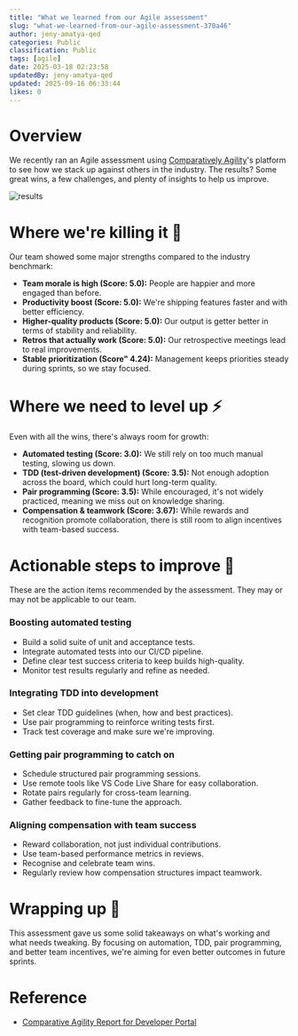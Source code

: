 ```yaml
---
title: "What we learned from our Agile assessment"
slug: "what-we-learned-from-our-agile-assessment-370a46"
author: jeny-amatya-qed
categories: Public
classification: Public
tags: [agile]
date: 2025-03-18 02:23:58 
updatedBy: jeny-amatya-qed
updated: 2025-09-16 06:33:44 
likes: 0
---
```


# Overview
We recently ran an Agile assessment using [Comparatively Agility](https://www.comparativeagility.com/)'s platform to see how we stack up against others in the industry. The results? Some great wins, a few challenges, and plenty of insights to help us improve.

![results](https://sadevportal3.blob.core.windows.net/root/dp-ca-insights.png)

# Where we're killing it 🎉
Our team showed some major strengths compared to the industry benchmark:
- **Team morale is high (Score: 5.0):** People are happier and more engaged than before.
- **Productivity boost (Score: 5.0):** We're shipping features faster and with better efficiency.
- **Higher-quality products (Score: 5.0):** Our output is getter better in terms of stability and reliability.
- **Retros that actually work (Score: 5.0):** Our retrospective meetings lead to real improvements.
- **Stable prioritization (Score" 4.24):** Management keeps priorities steady during sprints, so we stay focused.

# Where we need to level up ⚡
Even with all the wins, there's always room for growth:
- **Automated testing (Score: 3.0):** We still rely on too much manual testing, slowing us down.
- **TDD (test-driven development) (Score: 3.5):** Not enough adoption across the board, which could hurt long-term quality.
- **Pair programming (Score: 3.5):** While encouraged, it's not widely practiced, meaning we miss out on knowledge sharing.
- **Compensation & teamwork (Score: 3.67):** While rewards and recognition promote collaboration, there  is still room to align incentives with team-based success.

# Actionable steps to improve 🚀
These are the action items recommended by the assessment. They may or may not be applicable to our team.
### Boosting automated testing
- Build a solid suite of unit and acceptance tests.
- Integrate automated tests into our CI/CD pipeline.
- Define clear test success criteria to keep builds high-quality.
- Monitor test results regularly and refine as needed.

### Integrating TDD into development
- Set clear TDD guidelines (when, how and best practices).
- Use pair programming to reinforce writing tests first.
- Track test coverage and make sure we're improving.

### Getting pair programming to catch on
- Schedule structured pair programming sessions.
- Use remote tools like VS Code Live Share for easy collaboration.
- Rotate pairs regularly for cross-team learning.
- Gather feedback to fine-tune the approach.

### Aligning compensation with team success
- Reward collaboration, not just individual contributions.
- Use team-based performance metrics in reviews.
- Recognise and celebrate team wins.
- Regularly review how compensation structures impact teamwork.

# Wrapping up 🎯
This assessment gave us some solid takeaways on what's working and what needs tweaking. By focusing on automation, TDD, pair programming, and better team incentives, we're aiming for even better outcomes in future sprints.


# Reference
- [Comparative Agility Report for Developer Portal](https://sadevportal3.blob.core.windows.net/root/DP_CA_Education.pdf)